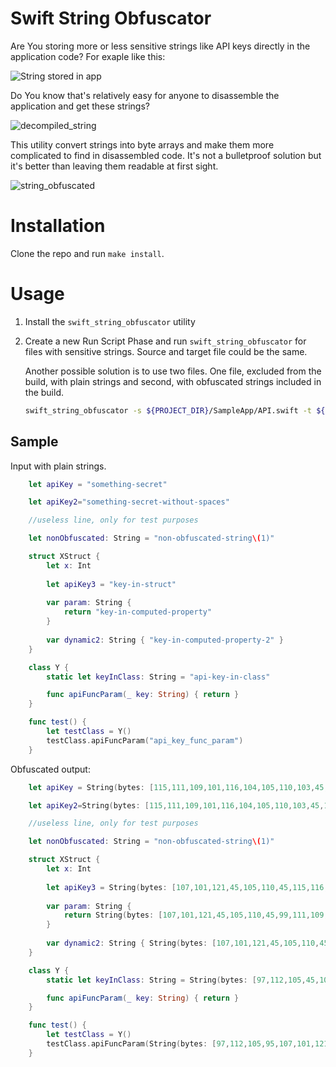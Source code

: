 # Swift String Obfuscator

Are You storing more or less sensitive strings like API keys directly in the application code? For exaple like this:

![String stored in app](/github/string_in_app.png)


Do You know that's relatively easy for anyone to disassemble the application and get these strings?

![decompiled_string](/github/decompiled_string.png)



This utility convert strings into byte arrays and make them more complicated to find in disassembled code. It's not a bulletproof solution but it's better than leaving them readable at first sight.

![string_obfuscated](/github/string_obfuscated.png)



# Installation

Clone the repo and run `make install`.



# Usage

1. Install the `swift_string_obfuscator` utility

2. Create a new Run Script Phase and run `swift_string_obfuscator` for files with sensitive strings. Source and target file could be the same. 

   Another possible solution is to use two files. One file, excluded from the build, with plain strings and second, with obfuscated strings included in the build.

   ```bash
   swift_string_obfuscator -s ${PROJECT_DIR}/SampleApp/API.swift -t ${PROJECT_DIR}/SampleApp/API.swift
   
   ```



## Sample

Input with plain strings.

```swift
    let apiKey = "something-secret"

    let apiKey2="something-secret-without-spaces"

    //useless line, only for test purposes

    let nonObfuscated: String = "non-obfuscated-string\(1)"

    struct XStruct {
        let x: Int
        
        let apiKey3 = "key-in-struct"
        
        var param: String {
            return "key-in-computed-property"
        }
        
        var dynamic2: String { "key-in-computed-property-2" }
    }

    class Y {
        static let keyInClass: String = "api-key-in-class"

        func apiFuncParam(_ key: String) { return }
    }

    func test() {
        let testClass = Y()
        testClass.apiFuncParam("api_key_func_param")
    }
```



Obfuscated output:

```swift
    let apiKey = String(bytes: [115,111,109,101,116,104,105,110,103,45,115,101,99,114,101,116], encoding: .utf8)

    let apiKey2=String(bytes: [115,111,109,101,116,104,105,110,103,45,115,101,99,114,101,116,45,119,105,116,104,111,117,116,45,115,112,97,99,101,115], encoding: .utf8)

    //useless line, only for test purposes

    let nonObfuscated: String = "non-obfuscated-string\(1)"

    struct XStruct {
        let x: Int
        
        let apiKey3 = String(bytes: [107,101,121,45,105,110,45,115,116,114,117,99,116], encoding: .utf8)
        
        var param: String {
            return String(bytes: [107,101,121,45,105,110,45,99,111,109,112,117,116,101,100,45,112,114,111,112,101,114,116,121], encoding: .utf8)
        }
        
        var dynamic2: String { String(bytes: [107,101,121,45,105,110,45,99,111,109,112,117,116,101,100,45,112,114,111,112,101,114,116,121,45,50], encoding: .utf8)}
    }

    class Y {
        static let keyInClass: String = String(bytes: [97,112,105,45,107,101,121,45,105,110,45,99,108,97,115,115], encoding: .utf8)

        func apiFuncParam(_ key: String) { return }
    }

    func test() {
        let testClass = Y()
        testClass.apiFuncParam(String(bytes: [97,112,105,95,107,101,121,95,102,117,110,99,95,112,97,114,97,109], encoding: .utf8))
    }
```

